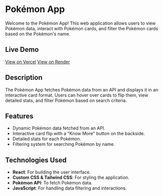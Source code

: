 
# Pokémon App

Welcome to the Pokémon App! This web application allows users to view Pokémon data, interact with Pokémon cards, and filter the Pokémon cards based on the Pokémon's name. 

## Live Demo

[View on Vercel](https://pokemon-app-pearl-tau.vercel.app/)
[View on Render](https://pokemon-app-ps27.onrender.com/)

## Description
The Pokémon App fetches Pokémon data from an API and displays it in an interactive card format. Users can hover over cards to flip them, view detailed stats, and filter Pokémon based on search criteria.

## Features
- Dynamic Pokémon data fetched from an API.
- Interactive card flip with a "Know More" button on the backside.
- Detailed stats for each Pokémon.
- Filtering system for searching Pokémon by name.

## Technologies Used
- **React**: For building the user interface.
- **Custom CSS & Tailwind CSS**: For styling the application.
- **Pokémon API**: To fetch Pokémon data.
- **JavaScript**: For handling data filtering and interactions.

